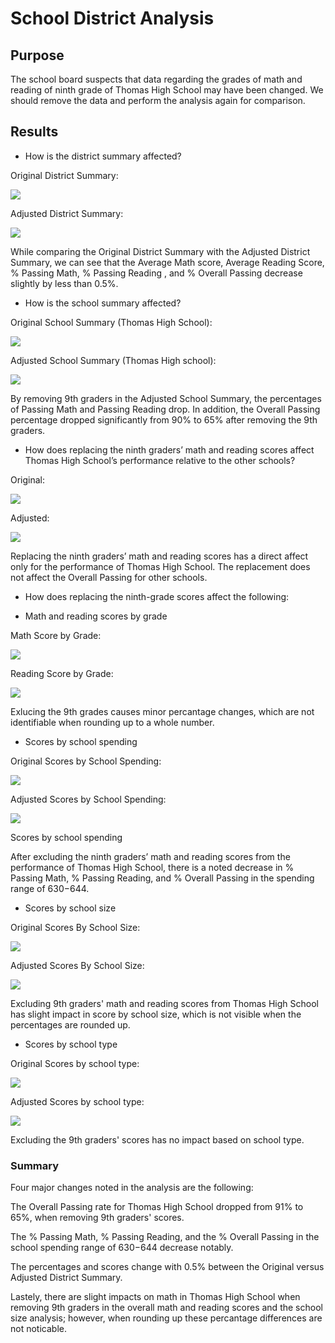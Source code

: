 # School District Analysis


## Purpose

The school board suspects that data regarding the grades of math and reading of ninth grade of Thomas High School may have been changed. We should remove the data and perform the analysis again for comparison.

## Results

* How is the district summary affected?

Original District Summary:

![](https://github.com/EnoVaqari/School_District_Analysis/blob/main/Resources/1_original_district_summary.png)

Adjusted District Summary:

![](https://github.com/EnoVaqari/School_District_Analysis/blob/main/Resources/1_updated_district_summary.png)

While comparing the Original District Summary with the Adjusted District Summary, we can see that the Average Math score, Average Reading Score, % Passing Math, % Passing Reading , and % Overall Passing decrease slightly by less than 0.5%.


* How is the school summary affected?

Original School Summary (Thomas High School):

![](https://github.com/EnoVaqari/School_District_Analysis/blob/main/Resources/2_School_summary_original.png)

Adjusted School Summary (Thomas High school):

![](https://github.com/EnoVaqari/School_District_Analysis/blob/main/Resources/2_School_summary_updated.png)

By removing 9th graders in the Adjusted School Summary, the percentages of Passing Math and Passing Reading drop. In addition, the Overall Passing percentage dropped significantly from 90% to 65% after removing the 9th graders.


* How does replacing the ninth graders’ math and reading scores affect Thomas High School’s performance relative to the other schools?

Original:

![](https://github.com/EnoVaqari/School_District_Analysis/blob/main/Resources/3_original.png)

Adjusted:

![](https://github.com/EnoVaqari/School_District_Analysis/blob/main/Resources/3_replaced.png)

Replacing the ninth graders’ math and reading scores has a direct affect only for the performance of Thomas High School. The replacement does not affect the Overall Passing for other schools.



* How does replacing the ninth-grade scores affect the following:


* Math and reading scores by grade

Math Score by Grade:

![](https://github.com/EnoVaqari/School_District_Analysis/blob/main/Resources/4_math_score.png)


Reading Score by Grade:

![](https://github.com/EnoVaqari/School_District_Analysis/blob/main/Resources/4_reading_score_by_.png)

Exlucing the 9th grades causes minor percantage changes, which are not identifiable when rounding up to a whole number.


* Scores by school spending

Original Scores by School Spending:

![](https://github.com/EnoVaqari/School_District_Analysis/blob/main/Resources/5_original_score_by_school_spending.png)

Adjusted Scores by School Spending:

![](https://github.com/EnoVaqari/School_District_Analysis/blob/main/Resources/5_adjusted_scores%20by%20school%20spending.png)


Scores by school spending

After excluding the ninth graders’ math and reading scores from the performance of Thomas High School, there is a noted decrease in % Passing Math, % Passing Reading, and % Overall Passing in the spending range of $630-$644.



* Scores by school size

Original Scores By School Size:

![](https://github.com/EnoVaqari/School_District_Analysis/blob/main/Resources/6_School_size_original.png)


Adjusted Scores By School Size:

![](https://github.com/EnoVaqari/School_District_Analysis/blob/main/Resources/6_school_size_upd.png)

Excluding 9th graders' math and reading scores from Thomas High School has slight impact in score by school size, which is not visible when the percentages are rounded up.



* Scores by school type


Original Scores by school type:

![](https://github.com/EnoVaqari/School_District_Analysis/blob/main/Resources/7_schooltype_org.png)

Adjusted Scores by school type:

![](https://github.com/EnoVaqari/School_District_Analysis/blob/main/Resources/7_schooltypeUPD.png)


Excluding the 9th graders' scores has no impact based on school type.


### Summary

Four major changes noted in the analysis are the following:

The Overall Passing rate for Thomas High School dropped from 91% to 65%, when removing 9th graders' scores.

The % Passing Math, % Passing Reading, and the % Overall Passing in the school spending range of $630-$644 decrease notably.

The percentages and scores change with 0.5% between the Original versus Adjusted District Summary.

Lastely, there are slight impacts on math in Thomas High School when removing 9th graders in the overall math and reading scores and the school size analysis; however, when rounding up these percantage differences are not noticable. 



